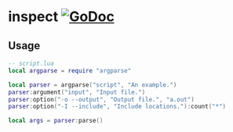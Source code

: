 # inspect [![GoDoc](https://godoc.org/github.com/vadv/gopher-lua-libs/inspect?status.svg)](https://godoc.org/github.com/vadv/gopher-lua-libs/inspect)

## Usage

```lua
-- script.lua
local argparse = require "argparse"

local parser = argparse("script", "An example.")
parser:argument("input", "Input file.")
parser:option("-o --output", "Output file.", "a.out")
parser:option("-I --include", "Include locations."):count("*")

local args = parser:parse()
```
